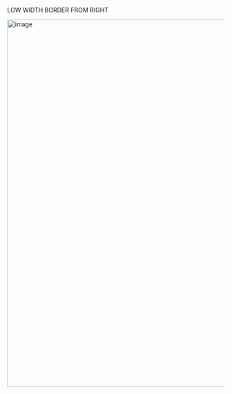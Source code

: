 LOW WIDTH BORDER FROM RIGHT

<img width="849" alt="image" src="https://user-images.githubusercontent.com/41301282/205083300-55c111f4-b272-4339-b83b-8f7d07b53de3.png">
